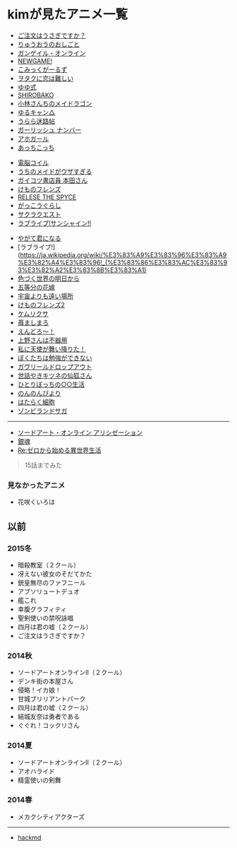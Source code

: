 # kimが見たアニメ一覧
- [ご注文はうさぎですか？](https://ja.wikipedia.org/wiki/%E3%81%94%E6%B3%A8%E6%96%87%E3%81%AF%E3%81%86%E3%81%95%E3%81%8E%E3%81%A7%E3%81%99%E3%81%8B%3F)
- [りゅうおうのおしごと](https://ja.wikipedia.org/wiki/%E3%82%8A%E3%82%85%E3%81%86%E3%81%8A%E3%81%86%E3%81%AE%E3%81%8A%E3%81%97%E3%81%94%E3%81%A8!)
- [ガンゲイル・オンライン](https://ja.wikipedia.org/wiki/%E3%82%BD%E3%83%BC%E3%83%89%E3%82%A2%E3%83%BC%E3%83%88%E3%83%BB%E3%82%AA%E3%83%B3%E3%83%A9%E3%82%A4%E3%83%B3_%E3%82%AA%E3%83%AB%E3%82%BF%E3%83%8A%E3%83%86%E3%82%A3%E3%83%96_%E3%82%AC%E3%83%B3%E3%82%B2%E3%82%A4%E3%83%AB%E3%83%BB%E3%82%AA%E3%83%B3%E3%83%A9%E3%82%A4%E3%83%B3)
- [NEWGAME!](https://ja.wikipedia.org/wiki/NEW_GAME!)
- [こみっくがーるず](https://ja.wikipedia.org/wiki/%E3%81%93%E3%81%BF%E3%81%A3%E3%81%8F%E3%81%8C%E3%83%BC%E3%82%8B%E3%81%9A)
- [ヲタクに恋は難しい](https://ja.wikipedia.org/wiki/%E3%83%B2%E3%82%BF%E3%82%AF%E3%81%AB%E6%81%8B%E3%81%AF%E9%9B%A3%E3%81%97%E3%81%84)
- [ゆゆ式](https://ja.wikipedia.org/wiki/%E3%82%86%E3%82%86%E5%BC%8F)
- [SHIROBAKO](https://ja.wikipedia.org/wiki/SHIROBAKO)
- [小林さんちのメイドラゴン](https://ja.wikipedia.org/wiki/%E5%B0%8F%E6%9E%97%E3%81%95%E3%82%93%E3%81%A1%E3%81%AE%E3%83%A1%E3%82%A4%E3%83%89%E3%83%A9%E3%82%B4%E3%83%B3)
- [ゆるキャン△](https://ja.wikipedia.org/wiki/%E3%82%86%E3%82%8B%E3%82%AD%E3%83%A3%E3%83%B3%E2%96%B3)
- [うらら迷路帖](https://ja.wikipedia.org/wiki/%E3%81%86%E3%82%89%E3%82%89%E8%BF%B7%E8%B7%AF%E5%B8%96)
- [ガーリッシュ ナンバー](https://ja.wikipedia.org/wiki/%E3%82%AC%E3%83%BC%E3%83%AA%E3%83%83%E3%82%B7%E3%83%A5%E3%83%8A%E3%83%B3%E3%83%90%E3%83%BC)
- [アホガール](https://ja.wikipedia.org/wiki/%E3%82%A2%E3%83%9B%E3%82%AC%E3%83%BC%E3%83%AB)
- [あっちこっち](https://ja.wikipedia.org/wiki/%E3%81%82%E3%81%A3%E3%81%A1%E3%81%93%E3%81%A3%E3%81%A1)
<!-- ここまでで一つ -->
- [電脳コイル](https://ja.wikipedia.org/wiki/%E9%9B%BB%E8%84%B3%E3%82%B3%E3%82%A4%E3%83%AB)
- [うちのメイドがウザすぎる](https://ja.wikipedia.org/wiki/%E3%81%86%E3%81%A1%E3%81%AE%E3%83%A1%E3%82%A4%E3%83%89%E3%81%8C%E3%82%A6%E3%82%B6%E3%81%99%E3%81%8E%E3%82%8B!)
- [ガイコツ書店員 本田さん](https://ja.wikipedia.org/wiki/%E3%82%AC%E3%82%A4%E3%82%B3%E3%83%84%E6%9B%B8%E5%BA%97%E5%93%A1_%E6%9C%AC%E7%94%B0%E3%81%95%E3%82%93)
- [けものフレンズ](https://ja.wikipedia.org/wiki/%E3%81%91%E3%82%82%E3%81%AE%E3%83%95%E3%83%AC%E3%83%B3%E3%82%BA_(%E3%82%A2%E3%83%8B%E3%83%A1))
- [RELESE THE SPYCE](https://ja.wikipedia.org/wiki/RELEASE_THE_SPYCE)
- [がっこうぐらし](https://ja.wikipedia.org/wiki/%E3%81%8C%E3%81%A3%E3%81%93%E3%81%86%E3%81%90%E3%82%89%E3%81%97!)
- [サクラクエスト](https://ja.wikipedia.org/wiki/%E3%82%B5%E3%82%AF%E3%83%A9%E3%82%AF%E3%82%A8%E3%82%B9%E3%83%88)
- <a href="https://ja.wikipedia.org/wiki/%E3%83%A9%E3%83%96%E3%83%A9%E3%82%A4%E3%83%96!_(%E3%83%86%E3%83%AC%E3%83%93%E3%82%A2%E3%83%8B%E3%83%A1)">ラブライブ!サンシャイン!!</a>
<!-- ここまでで一つ -->
- [やがて君になる](https://ja.wikipedia.org/wiki/%E3%82%84%E3%81%8C%E3%81%A6%E5%90%9B%E3%81%AB%E3%81%AA%E3%82%8B)
- [ラブライブ!](https://ja.wikipedia.org/wiki/%E3%83%A9%E3%83%96%E3%83%A9%E3%82%A4%E3%83%96!_(%E3%83%86%E3%83%AC%E3%83%93%E3%82%A2%E3%83%8B%E3%83%A1)
- [色づく世界の明日から](https://ja.wikipedia.org/wiki/%E8%89%B2%E3%81%A5%E3%81%8F%E4%B8%96%E7%95%8C%E3%81%AE%E6%98%8E%E6%97%A5%E3%81%8B%E3%82%89)
- [五等分の花嫁](https://ja.wikipedia.org/wiki/%E4%BA%94%E7%AD%89%E5%88%86%E3%81%AE%E8%8A%B1%E5%AB%81)
- [宇宙よりも遠い場所](https://ja.wikipedia.org/wiki/%E5%AE%87%E5%AE%99%E3%82%88%E3%82%8A%E3%82%82%E9%81%A0%E3%81%84%E5%A0%B4%E6%89%80)
- [けものフレンズ2](https://ja.wikipedia.org/wiki/%E3%81%91%E3%82%82%E3%81%AE%E3%83%95%E3%83%AC%E3%83%B3%E3%82%BA_(%E3%82%A2%E3%83%8B%E3%83%A1))
- [ケムリクサ](https://ja.wikipedia.org/wiki/%E3%82%B1%E3%83%A0%E3%83%AA%E3%82%AF%E3%82%B5)
- [苺ましまろ](https://ja.wikipedia.org/wiki/%E8%8B%BA%E3%81%BE%E3%81%97%E3%81%BE%E3%82%8D)
- [えんどろ〜！](https://ja.wikipedia.org/wiki/%E3%81%88%E3%82%93%E3%81%A9%E3%82%8D%E3%80%9C!)
- [上野さんは不器用](https://ja.wikipedia.org/wiki/%E4%B8%8A%E9%87%8E%E3%81%95%E3%82%93%E3%81%AF%E4%B8%8D%E5%99%A8%E7%94%A8)
- [私に天使が舞い降りた！](https://ja.wikipedia.org/wiki/%E7%A7%81%E3%81%AB%E5%A4%A9%E4%BD%BF%E3%81%8C%E8%88%9E%E3%81%84%E9%99%8D%E3%82%8A%E3%81%9F!)
- [ぼくたちは勉強ができない](https://ja.wikipedia.org/wiki/%E3%81%BC%E3%81%8F%E3%81%9F%E3%81%A1%E3%81%AF%E5%8B%89%E5%BC%B7%E3%81%8C%E3%81%A7%E3%81%8D%E3%81%AA%E3%81%84)
- [ガヴリールドロップアウト](https://ja.wikipedia.org/wiki/%E3%82%AC%E3%83%B4%E3%83%AA%E3%83%BC%E3%83%AB%E3%83%89%E3%83%AD%E3%83%83%E3%83%97%E3%82%A2%E3%82%A6%E3%83%88)
- [世話やきキツネの仙狐さん](https://ja.wikipedia.org/wiki/%E4%B8%96%E8%A9%B1%E3%82%84%E3%81%8D%E3%82%AD%E3%83%84%E3%83%8D%E3%81%AE%E4%BB%99%E7%8B%90%E3%81%95%E3%82%93)
- [ひとりぼっちの○○生活](https://ja.wikipedia.org/wiki/%E3%81%B2%E3%81%A8%E3%82%8A%E3%81%BC%E3%81%A3%E3%81%A1%E3%81%AE%E2%97%8B%E2%97%8B%E7%94%9F%E6%B4%BB)
- [のんのんびより](https://ja.wikipedia.org/wiki/%E3%81%AE%E3%82%93%E3%81%AE%E3%82%93%E3%81%B3%E3%82%88%E3%82%8A)
- [はたらく細胞](https://ja.wikipedia.org/wiki/%E3%81%AF%E3%81%9F%E3%82%89%E3%81%8F%E7%B4%B0%E8%83%9E)
- [ゾンビランドサガ](https://ja.wikipedia.org/wiki/%E3%82%BE%E3%83%B3%E3%83%93%E3%83%A9%E3%83%B3%E3%83%89%E3%82%B5%E3%82%AC)

---

- [ソードアート・オンライン アリシゼーション]()
- [銀魂](https://ja.wikipedia.org/wiki/%E9%8A%80%E9%AD%82_(%E3%82%A2%E3%83%8B%E3%83%A1))
- [Re:ゼロから始める異世界生活](https://ja.wikipedia.org/wiki/Re:%E3%82%BC%E3%83%AD%E3%81%8B%E3%82%89%E5%A7%8B%E3%82%81%E3%82%8B%E7%95%B0%E4%B8%96%E7%95%8C%E7%94%9F%E6%B4%BB)
>15話までみた

### 見なかったアニメ
- 花咲くいろは

## 以前
### 2015冬
- 暗殺教室（２クール）
- 冴えない彼女のそだてかた
- 銃皇無尽のファフニール
- アブソリュートデュオ
- 艦これ
- 幸腹グラフィティ
- 聖剣使いの禁呪詠唱
- 四月は君の嘘（２クール）
- ご注文はうさぎですか？

### 2014秋
- ソードアートオンラインⅡ（２クール）
- デンキ街の本屋さん
- 侵略！イカ娘！
- 甘城ブリリアントパーク
- 四月は君の嘘（２クール）
- 結城友奈は勇者である
- ぐぐれ！コックリさん

### 2014夏
- ソードアートオンラインⅡ（２クール）
- アオハライド
- 精霊使いの剣舞

### 2014春
- メカクシティアクターズ

---

- [hackmd](https://hackmd.io/uIA9M91bSESxrmphcnYe0Q?view)